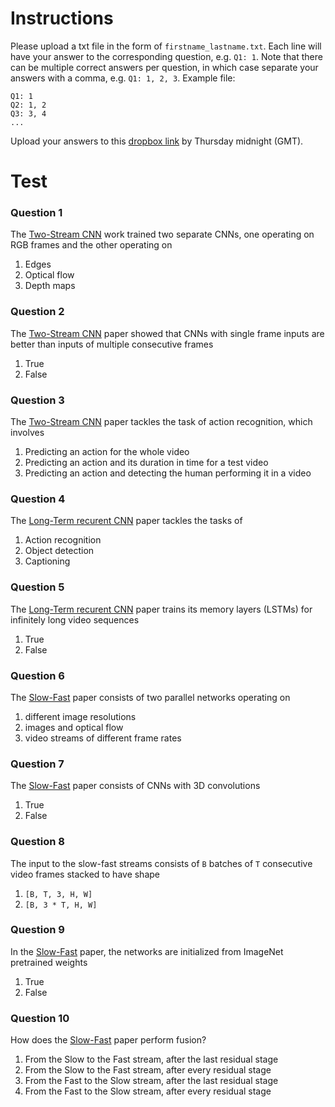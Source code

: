 # Instructions
Please upload a txt file in the form of `firstname_lastname.txt`. Each line will have your answer to the corresponding question, e.g. `Q1: 1`. Note that there can be multiple correct answers per question, in which case separate your answers with a comma, e.g. `Q1: 1, 2, 3`. Example file:
```
Q1: 1
Q2: 1, 2
Q3: 3, 4
...
```
Upload your answers to this [dropbox link][dropbox] by Thursday midnight (GMT). 

# Test
### Question 1
The [Two-Stream CNN][twostream] work trained two separate CNNs, one operating on RGB frames and the other operating on
  1. Edges
  2. Optical flow
  3. Depth maps

### Question 2
The [Two-Stream CNN][twostream] paper showed that CNNs with single frame inputs are better than inputs of multiple consecutive frames 
  1. True
  2. False

### Question 3
The [Two-Stream CNN][twostream] paper tackles the task of action recognition, which involves
  1. Predicting an action for the whole video
  2. Predicting an action and its duration in time for a test video
  3. Predicting an action and detecting the human performing it in a video

### Question 4
The [Long-Term recurent CNN][lstm] paper tackles the tasks of
  1. Action recognition
  2. Object detection
  3. Captioning

### Question 5
The [Long-Term recurent CNN][lstm] paper trains its memory layers (LSTMs) for infinitely long video sequences
  1. True
  2. False

### Question 6
The [Slow-Fast][slowfast] paper consists of two parallel networks operating on 
  1. different image resolutions
  2. images and optical flow 
  3. video streams of different frame rates

### Question 7
The [Slow-Fast][slowfast] paper consists of CNNs with 3D convolutions
  1. True
  2. False

### Question 8
The input to the slow-fast streams consists of `B` batches of `T` consecutive video frames stacked to have shape
  1. `[B, T, 3, H, W]`
  2. `[B, 3 * T, H, W]`

### Question 9
In the [Slow-Fast][slowfast] paper, the networks are initialized from ImageNet pretrained weights
  1. True
  2. False

### Question 10
How does the [Slow-Fast][slowfast] paper perform fusion?
  1. From the Slow to the Fast stream, after the last residual stage
  2. From the Slow to the Fast stream, after every residual stage
  3. From the Fast to the Slow stream, after the last residual stage
  4. From the Fast to the Slow stream, after every residual stage


[dropbox]: TODO
[twostream]: https://arxiv.org/abs/1406.2199
[lstm]: https://arxiv.org/abs/1411.4389
[i3d]: https://arxiv.org/abs/1705.07750
[slowfast]: https://arxiv.org/abs/1812.03982



